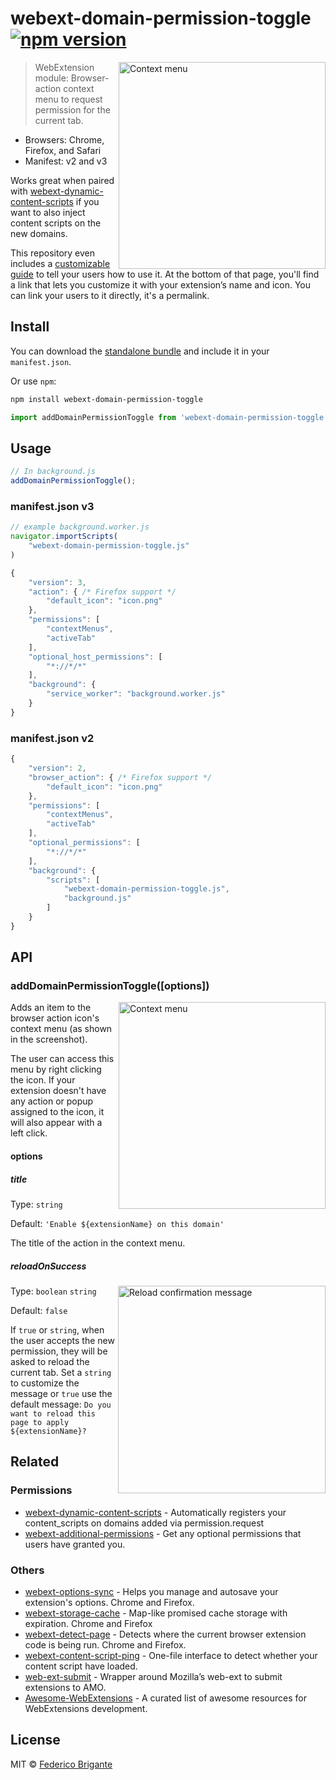 # webext-domain-permission-toggle [![npm version](https://img.shields.io/npm/v/webext-domain-permission-toggle.svg)](https://www.npmjs.com/package/webext-domain-permission-toggle)

<img width="331" alt="Context menu" src="https://user-images.githubusercontent.com/1402241/32874388-e0c64150-cacc-11e7-9a50-eae3727fd3c2.png" align="right">

> WebExtension module: Browser-action context menu to request permission for the current tab.

- Browsers: Chrome, Firefox, and Safari
- Manifest: v2 and v3

Works great when paired with [webext-dynamic-content-scripts](https://github.com/fregante/webext-dynamic-content-scripts/blob/master/how-to-add-github-enterprise-support-to-web-extensions.md) if you want to also inject content scripts on the new domains.

This repository even includes a [customizable guide](https://fregante.github.io/webext-domain-permission-toggle/) to tell your users how to use it. At the bottom of that page, you'll find a link that lets you customize it with your extension’s name and icon. You can link your users to it directly, it's a permalink.

## Install

You can download the [standalone bundle](https://bundle.fregante.com/?pkg=webext-domain-permission-toggle&global=addDomainPermissionToggle) and include it in your `manifest.json`.

Or use `npm`:

```sh
npm install webext-domain-permission-toggle
```

```js
import addDomainPermissionToggle from 'webext-domain-permission-toggle';
```

## Usage

```js
// In background.js
addDomainPermissionToggle();
```

### manifest.json v3

```js
// example background.worker.js
navigator.importScripts(
	"webext-domain-permission-toggle.js"
)
```
```js
{
	"version": 3,
	"action": { /* Firefox support */
		"default_icon": "icon.png"
	},
	"permissions": [
		"contextMenus",
		"activeTab"
	],
	"optional_host_permissions": [
		"*://*/*"
	],
	"background": {
		"service_worker": "background.worker.js"
	}
}
```

### manifest.json v2

```js
{
	"version": 2,
	"browser_action": { /* Firefox support */
		"default_icon": "icon.png"
	},
	"permissions": [
		"contextMenus",
		"activeTab"
	],
	"optional_permissions": [
		"*://*/*"
	],
	"background": {
		"scripts": [
			"webext-domain-permission-toggle.js",
			"background.js"
		]
	}
}
```

## API

### addDomainPermissionToggle([options])

<img width="331" alt="Context menu" src="https://user-images.githubusercontent.com/1402241/32874388-e0c64150-cacc-11e7-9a50-eae3727fd3c2.png" align="right">

Adds an item to the browser action icon's context menu (as shown in the screenshot).

The user can access this menu by right clicking the icon. If your extension doesn't have any action or popup assigned to the icon, it will also appear with a left click.

#### options

##### title

Type: `string`

Default: `'Enable ${extensionName} on this domain'`

The title of the action in the context menu.

##### reloadOnSuccess

<img align="right" alt="Reload confirmation message" width="332" src="https://user-images.githubusercontent.com/1402241/32890310-2e503192-cb09-11e7-863c-a96df2bf838c.png">

Type: `boolean` `string`

Default: `false`

If `true` or `string`, when the user accepts the new permission, they will be asked to reload the current tab. Set a `string` to customize the message or `true` use the default message: `Do you want to reload this page to apply ${extensionName}?`

## Related

### Permissions

- [webext-dynamic-content-scripts](https://github.com/fregante/webext-dynamic-content-scripts) - Automatically registers your content_scripts on domains added via permission.request
- [webext-additional-permissions](https://github.com/fregante/webext-additional-permissions) - Get any optional permissions that users have granted you.

### Others

- [webext-options-sync](https://github.com/fregante/webext-options-sync) - Helps you manage and autosave your extension's options. Chrome and Firefox.
- [webext-storage-cache](https://github.com/fregante/webext-storage-cache) - Map-like promised cache storage with expiration. Chrome and Firefox
- [webext-detect-page](https://github.com/fregante/webext-detect-page) - Detects where the current browser extension code is being run. Chrome and Firefox.
- [webext-content-script-ping](https://github.com/fregante/webext-content-script-ping) - One-file interface to detect whether your content script have loaded.
- [web-ext-submit](https://github.com/fregante/web-ext-submit) - Wrapper around Mozilla’s web-ext to submit extensions to AMO.
- [Awesome-WebExtensions](https://github.com/fregante/Awesome-WebExtensions) - A curated list of awesome resources for WebExtensions development.

## License

MIT © [Federico Brigante](https://fregante.com)
